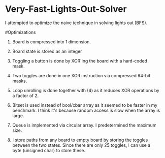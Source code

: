 # Very-Fast-Lights-Out-Solver
I attempted to optimize the naive technique in solving lights out (BFS).

#Optimizations

1. Board is compressed into 1 dimension.

2. Board state is stored as an integer

3. Toggling a button is done by XOR'ing the board with a hard-coded mask.

4. Two toggles are done in one XOR instruction via compressed 64-bit masks.

5. Loop unrolling is done together with (4) as it reduces XOR operations by a factor of 2.

6. Bitset is used instead of bool/cbar array as it seemed to be faster in my benchmark. I think it's because random access is slow when the array is large.

7. Queue is implemented via circular array. I predetermined the maximum size.

8. I store paths from any board to empty board by storing the toggles between the two states. Since there are only 25 toggles, I can use a byte (unsigned char) to store these.
